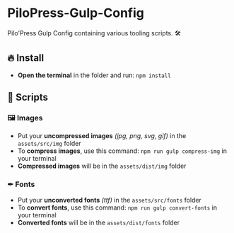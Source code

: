 # PiloPress-Gulp-Config
Pilo'Press Gulp Config containing various tooling scripts. 🛠

## 🔥 Install
- **Open the terminal** in the folder and run: `npm install`

## 🔨 Scripts

### 🖼 Images
- Put your **uncompressed images** *(jpg, png, svg, gif)* in the `assets/src/img` folder
- To **compress images**, use this command: `npm run gulp compress-img` in your terminal
- **Compressed images** will be in the `assets/dist/img` folder

### ✒ Fonts
- Put your **unconverted fonts** *(ttf)* in the `assets/src/fonts` folder
- To **convert fonts**, use this command: `npm run gulp convert-fonts` in your terminal
- **Converted fonts** will be in the `assets/dist/fonts` folder

